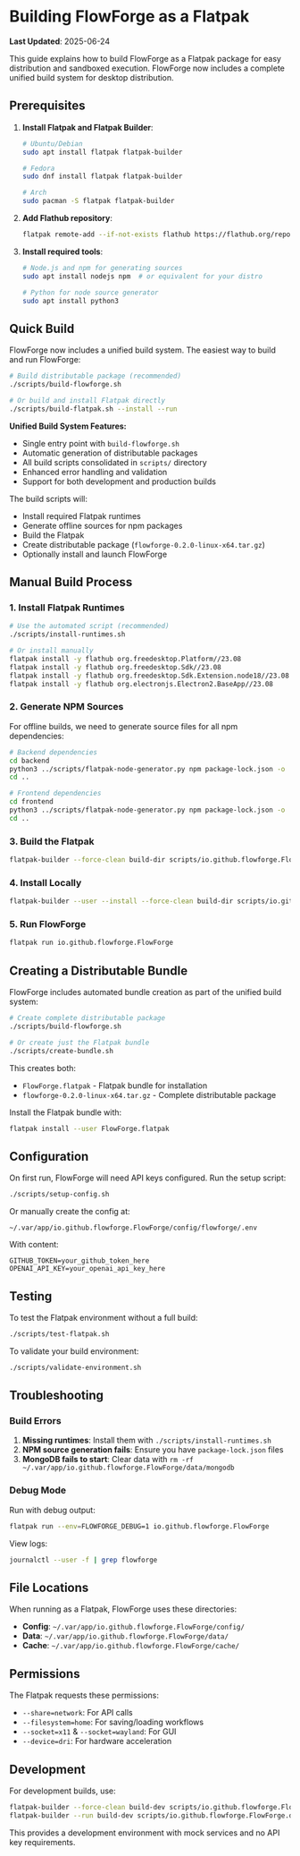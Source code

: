 # Building FlowForge as a Flatpak

**Last Updated**: 2025-06-24

This guide explains how to build FlowForge as a Flatpak package for easy distribution and sandboxed execution. FlowForge now includes a complete unified build system for desktop distribution.

## Prerequisites

1. **Install Flatpak and Flatpak Builder**:
   ```bash
   # Ubuntu/Debian
   sudo apt install flatpak flatpak-builder

   # Fedora
   sudo dnf install flatpak flatpak-builder

   # Arch
   sudo pacman -S flatpak flatpak-builder
   ```

2. **Add Flathub repository**:
   ```bash
   flatpak remote-add --if-not-exists flathub https://flathub.org/repo/flathub.flatpakrepo
   ```

3. **Install required tools**:
   ```bash
   # Node.js and npm for generating sources
   sudo apt install nodejs npm  # or equivalent for your distro

   # Python for node source generator
   sudo apt install python3
   ```

## Quick Build

FlowForge now includes a unified build system. The easiest way to build and run FlowForge:

```bash
# Build distributable package (recommended)
./scripts/build-flowforge.sh

# Or build and install Flatpak directly
./scripts/build-flatpak.sh --install --run
```

**Unified Build System Features:**
- Single entry point with `build-flowforge.sh`
- Automatic generation of distributable packages
- All build scripts consolidated in `scripts/` directory
- Enhanced error handling and validation
- Support for both development and production builds

The build scripts will:
- Install required Flatpak runtimes
- Generate offline sources for npm packages
- Build the Flatpak
- Create distributable package (`flowforge-0.2.0-linux-x64.tar.gz`)
- Optionally install and launch FlowForge

## Manual Build Process

### 1. Install Flatpak Runtimes

```bash
# Use the automated script (recommended)
./scripts/install-runtimes.sh

# Or install manually
flatpak install -y flathub org.freedesktop.Platform//23.08
flatpak install -y flathub org.freedesktop.Sdk//23.08
flatpak install -y flathub org.freedesktop.Sdk.Extension.node18//23.08
flatpak install -y flathub org.electronjs.Electron2.BaseApp//23.08
```

### 2. Generate NPM Sources

For offline builds, we need to generate source files for all npm dependencies:

```bash
# Backend dependencies
cd backend
python3 ../scripts/flatpak-node-generator.py npm package-lock.json -o ../generated-sources-backend.json
cd ..

# Frontend dependencies
cd frontend
python3 ../scripts/flatpak-node-generator.py npm package-lock.json -o ../generated-sources-frontend.json
cd ..
```

### 3. Build the Flatpak

```bash
flatpak-builder --force-clean build-dir scripts/io.github.flowforge.FlowForge.yml
```

### 4. Install Locally

```bash
flatpak-builder --user --install --force-clean build-dir scripts/io.github.flowforge.FlowForge.yml
```

### 5. Run FlowForge

```bash
flatpak run io.github.flowforge.FlowForge
```

## Creating a Distributable Bundle

FlowForge includes automated bundle creation as part of the unified build system:

```bash
# Create complete distributable package
./scripts/build-flowforge.sh

# Or create just the Flatpak bundle
./scripts/create-bundle.sh
```

This creates both:
- `FlowForge.flatpak` - Flatpak bundle for installation
- `flowforge-0.2.0-linux-x64.tar.gz` - Complete distributable package

Install the Flatpak bundle with:
```bash
flatpak install --user FlowForge.flatpak
```

## Configuration

On first run, FlowForge will need API keys configured. Run the setup script:

```bash
./scripts/setup-config.sh
```

Or manually create the config at:
```
~/.var/app/io.github.flowforge.FlowForge/config/flowforge/.env
```

With content:
```env
GITHUB_TOKEN=your_github_token_here
OPENAI_API_KEY=your_openai_api_key_here
```

## Testing

To test the Flatpak environment without a full build:

```bash
./scripts/test-flatpak.sh
```

To validate your build environment:

```bash
./scripts/validate-environment.sh
```

## Troubleshooting

### Build Errors

1. **Missing runtimes**: Install them with `./scripts/install-runtimes.sh`
2. **NPM source generation fails**: Ensure you have `package-lock.json` files
3. **MongoDB fails to start**: Clear data with `rm -rf ~/.var/app/io.github.flowforge.FlowForge/data/mongodb`

### Debug Mode

Run with debug output:
```bash
flatpak run --env=FLOWFORGE_DEBUG=1 io.github.flowforge.FlowForge
```

View logs:
```bash
journalctl --user -f | grep flowforge
```

## File Locations

When running as a Flatpak, FlowForge uses these directories:

- **Config**: `~/.var/app/io.github.flowforge.FlowForge/config/`
- **Data**: `~/.var/app/io.github.flowforge.FlowForge/data/`
- **Cache**: `~/.var/app/io.github.flowforge.FlowForge/cache/`

## Permissions

The Flatpak requests these permissions:
- `--share=network`: For API calls
- `--filesystem=home`: For saving/loading workflows
- `--socket=x11` & `--socket=wayland`: For GUI
- `--device=dri`: For hardware acceleration

## Development

For development builds, use:

```bash
flatpak-builder --force-clean build-dev scripts/io.github.flowforge.FlowForge.devel.yml
flatpak-builder --run build-dev scripts/io.github.flowforge.FlowForge.devel.yml flowforge-launcher
```

This provides a development environment with mock services and no API key requirements.